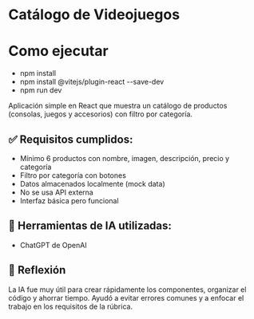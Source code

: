 # Catálogo de Videojuegos

# Como ejecutar

- npm install
- npm install @vitejs/plugin-react --save-dev
- npm run dev

Aplicación simple en React que muestra un catálogo de productos (consolas, juegos y accesorios) con filtro por categoría.

## ✅ Requisitos cumplidos:

- Mínimo 6 productos con nombre, imagen, descripción, precio y categoría
- Filtro por categoría con botones
- Datos almacenados localmente (mock data)
- No se usa API externa
- Interfaz básica pero funcional

## 🤖 Herramientas de IA utilizadas:

- ChatGPT de OpenAI

## 💭 Reflexión

La IA fue muy útil para crear rápidamente los componentes, organizar el código y ahorrar tiempo. Ayudó a evitar errores comunes y a enfocar el trabajo en los requisitos de la rúbrica.
